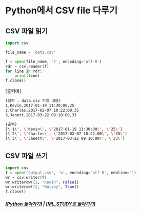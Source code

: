# Python에서 CSV file 다루기

## CSV 파일 읽기

```python
import csv

file_name = 'data.csv'

f = open(file_name, 'r', encoding='utf-8')
rdr = csv.reader(f)
for line in rdr:
    print(line)
f.close()
```

[출력예]

```bash
(입력 : data.csv 파일 내용)
1,Kevin,2017-01-19 11:30:00,25
2,Charles,2017-02-07 10:22:00,35
3,Janett,2017-03-22 09:10:00,33

(출력)
[\'1\', \'Kevin\', \'2017-01-19 11:30:00\', \'25\']
[\'2\', \'Charles\', \'2017-02-07 10:22:00\', \'35\']
[\'3\', \'Janett\', \'2017-03-22 09:10:00\', \'33\']
```

## CSV 파일 쓰기

```python
import csv
f = open('output.csv', 'w', encoding='utf-8', newline='')
wr = csv.writer(f)
wr.writerow([1, "Kevin", False])
wr.writerow([2, "Halsey", True])
f.close()
```

##### [[Python 돌아가기]](README.md) | [[ML_STUDY로 돌아기기]](https://github.com/elemag1414/ML_STUDY)
